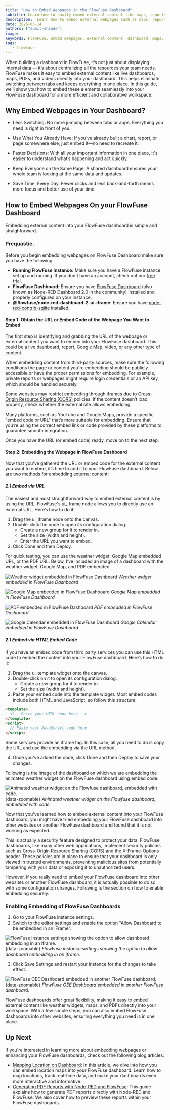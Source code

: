 ```yaml
---
title: "How to Embed Webpages in the FlowFuse Dashboard"
subtitle: Learn how to easily embed external content like maps, reports, and widgets into your FlowFuse dashboard.
description:  Learn how to embed external webpages such as maps, reports, and widgets into your FlowFuse dashboard. Follow this guide for easy, step-by-step instructions on improving your dashboard's functionality and collaboration.
date: 2025-05-14
authors: ["sumit-shinde"]
image: 
keywords: FlowFuse, embed webpages, external content, dashboard, maps, reports, widgets, Node-RED, iframe, embedding FlowFuse dashboard, dashboard customization
tags:
   - flowfuse
---
```


When building a dashboard in FlowFuse, it’s not just about displaying internal data — it’s about centralizing all the resources your team needs. FlowFuse makes it easy to embed external content like live dashboards, maps, PDFs, and videos directly into your dashboard. This helps eliminate switching between tabs and keeps everything in one place. In this guide, we’ll show you how to embed these elements seamlessly into your FlowFuse dashboard for a more efficient and collaborative workspace.

<!--more-->

## Why Embed Webpages in Your Dashboard?

- Less Switching: No more jumping between tabs or apps. Everything you need is right in front of you.

- Use What You Already Have: If you’ve already built a chart, report, or page somewhere else, just embed it—no need to recreate it.

- Faster Decisions: With all your important information in one place, it's easier to understand what’s happening and act quickly.

- Keep Everyone on the Same Page: A shared dashboard ensures your whole team is looking at the same data and updates.

- Save Time, Every Day: Fewer clicks and less back-and-forth means more focus and better use of your time.

## How to Embed Webpages On your FlowFuse Dashboard

Embedding external content into your FlowFuse dashboard is simple and straighforward. 

### Prequastie.

Before you begin embedding webpages on FlowFuse Dashboard make sure you have the following:

- **Running FlowFuse Instance:** Make sure you have a FlowFuse instance set up and running. If you don't have an account, check out our [free trial](https://app.flowfuse.com/account/create).
- **FlowFuse Dashboard:** Ensure you have [FlowFuse Dashboard](https://flows.nodered.org/node/@flowfuse/node-red-dashboard) (also known as Node-RED Dashboard 2.0 in the community) installed and properly configured on your instance.
- **@flowfuse/node-red-dashboard-2-ui-iframe:** Ensure you have [node-red-contrib-sqlite](https://flows.nodered.org/node/@flowfuse/node-red-dashboard-2-ui-iframe) installed.

#### Step 1: Obtain the URL or Embed Code of the Webpage You Want to Embed

The first step is identifying and grabbing the URL of the webpage or external content you want to embed into your FlowFuse dashboard. This could be a live dashboard, report, Google Map, video, or any other type of content.

When embedding content from third-party sources, make sure the following conditions the page or content you're embedding should be publicly accessible or have the proper permissions for embedding. For example, private reports or webpages might require login credentials or an API key, which should be handled securely.

Some websites may restrict embedding through iframes due to [Cross-Origin Resource Sharing (CORS)](https://developer.mozilla.org/en-US/docs/Web/HTTP/Guides/CORS) policies. If the content doesn’t load properly, check whether the external site allows embedding.

Many platforms, such as YouTube and Google Maps, provide a specific "embed code or URL" that’s more suitable for embedding. Ensure that you’re using the correct embed link or code provided by these platforms to guarantee smooth integration.

Once you have the URL (or embed code) ready, move on to the next step.

#### Step 2: Embedding the Webpage in FlowFuse Dashboard

Now that you’ve gathered the URL or embed code for the external content you want to embed, it’s time to add it to your FlowFuse dashboard. Below are two methods for embedding external content:

##### 2.1 Embed via URL 

The easiest and most straightforward way to embed external content is by using the URL. FlowFuse's ui_iframe node allows you to directly use an external URL. Here’s how to do it:

1. Drag the ui_iframe node onto the canvas.
2. Double-click the node to open its configuration dialog.
   - Create a new group for it to render in.
   - Set the size (width and height).
   - Enter the URL you want to embed.
3. Click Done and then Deploy.

For quick testing, you can use the weather widget, Google Map embedded URL, or the PDF URL. Below, I’ve included an image of a dashboard with the weather widget, Google Map, and PDF embedded.

![Weather widget embedded in FlowFuse Dashboard](./images/weather-widget.png)
_Weather widget embedded in FlowFuse Dashboard_

![Google Map embedded in FlowFuse Dashboard](./images/google-map.png)
_Google Map embedded in FlowFuse Dashboard_

![PDF embedded in FlowFuse Dashboard](./images/pdf.png)
_PDF embedded in FlowFuse Dashboard_

![Google Calendar embedded in FlowFuse Dashboard](./images/google-calendar.png)
_Google Calendar embedded in FlowFuse Dashboard_

##### 2.1 Embed via HTML Embed Code

If you have an embed code from third party services you can use this HTML code to embed the content into your FlowFuse dashboard. Here’s how to do it:

1. Drag the ui_template widget onto the canvas.
2. Double-click on it to open its configuration dialog.
   - Create a new group for it to render in.
   - Set the size (width and height).
3. Paste your embed code into the template widget. Most embed codes include both HTML and JavaScript, so follow this structure:

```html
<template>
  <!-- Paste your HTML code here -->
</template>
<script>
  // Paste your JavaScript code here
</script>
```

Some services provide an iframe tag. In this case, all you need to do is copy the URL and use the embedding via the URL method.

4. Once you've added the code, click Done and then Deploy to save your changes.

Following is the image of the dashboard on which we are embedding the animated weather widget on the FlowFuse dashboard using embed code.

![Animated weather widget on the Flowfuse dashboard, embedded with code.](./images/weather-widget.gif){data-zoomable}
_Animated weather widget on the Flowfuse dashboard, embedded with code._

Now that you’ve learned how to embed external content into your FlowFuse dashboard, you might have tried embedding your FlowFuse dashboard into other websites or another FlowFuse dashboard and found that it is not working as expected.

This is actually a security feature designed to protect your data. FlowFuse dashboards, like many other web applications, implement security policies such as Cross-Origin Resource Sharing (CORS) and the X-Frame-Options header. These policies are in place to ensure that your dashboard is only viewed in trusted environments, preventing malicious sites from potentially tampering with your data or exposing it to unauthorized users.

However, if you really need to embed your FlowFuse dashboard into other websites or another FlowFuse dashboard, it is actually possible to do so with some configuration changes. Following is the section on how to enable embedding securely:

### Enabling Embedding of FlowFuse Dashboards

1. Go to your FlowFuse instance settings.
2. Switch to the editor settings and enable the option "Allow Dashboard to be embedded in an iFrame".

![FlowFuse instance settings showing the option to allow dashboard embedding in an iframe.](./images/allow-dashboard-embedding.png){data-zoomable}
_FlowFuse instance settings showing the option to allow dashboard embedding in an iframe._

3. Click Save Settings and restart your instance for the changes to take effect.

![FlowFuse OEE Dashboard embedded in another FlowFuse dashboard.](./images/embedding-flowfuse-oee-dashboard.png){data-zoomable}
_FlowFuse OEE Dashboard embedded in another FlowFuse dashboard._

FlowFuse dashboards offer great flexibility, making it easy to embed external content like weather widgets, maps, and PDFs directly into your workspace. With a few simple steps, you can also embed FlowFuse dashboards into other websites, ensuring everything you need is in one place.


## Up Next 

If you're interested in learning more about embedding webpages or enhancing your FlowFuse dashboards, check out the following blog articles:

- [Mapping Location on Dashboard](/blog/2024/05/mapping-location-on-dashboard-2/): In this article, we dive into how you can embed location maps into your FlowFuse dashboard. Learn how to map locations, track real-time data, and make your dashboards even more interactive and informative.
- [Generating PDF Reports with Node-RED and FlowFuse](#): This guide explains how to generate PDF reports directly with Node-RED and FlowFuse. We also cover how to preview these reports within your FlowFuse dashboards.
